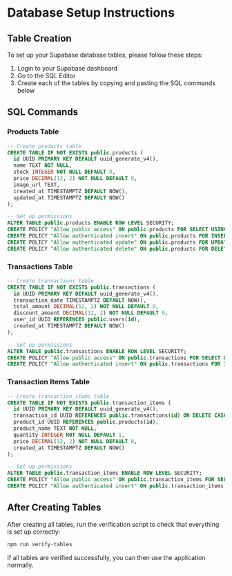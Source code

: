 # Database Setup Instructions

## Table Creation

To set up your Supabase database tables, please follow these steps:

1. Login to your Supabase dashboard
2. Go to the SQL Editor
3. Create each of the tables by copying and pasting the SQL commands below

## SQL Commands

### Products Table

```sql
-- Create products table
CREATE TABLE IF NOT EXISTS public.products (
  id UUID PRIMARY KEY DEFAULT uuid_generate_v4(),
  name TEXT NOT NULL,
  stock INTEGER NOT NULL DEFAULT 0,
  price DECIMAL(12, 2) NOT NULL DEFAULT 0,
  image_url TEXT,
  created_at TIMESTAMPTZ DEFAULT NOW(),
  updated_at TIMESTAMPTZ DEFAULT NOW()
);

-- Set up permissions
ALTER TABLE public.products ENABLE ROW LEVEL SECURITY;
CREATE POLICY "Allow public access" ON public.products FOR SELECT USING (true);
CREATE POLICY "Allow authenticated insert" ON public.products FOR INSERT WITH CHECK (true);
CREATE POLICY "Allow authenticated update" ON public.products FOR UPDATE USING (true);
CREATE POLICY "Allow authenticated delete" ON public.products FOR DELETE USING (true);
```

### Transactions Table

```sql
-- Create transactions table
CREATE TABLE IF NOT EXISTS public.transactions (
  id UUID PRIMARY KEY DEFAULT uuid_generate_v4(),
  transaction_date TIMESTAMPTZ DEFAULT NOW(),
  total_amount DECIMAL(12, 2) NOT NULL DEFAULT 0,
  discount_amount DECIMAL(12, 2) NOT NULL DEFAULT 0,
  user_id UUID REFERENCES public.users(id),
  created_at TIMESTAMPTZ DEFAULT NOW()
);

-- Set up permissions
ALTER TABLE public.transactions ENABLE ROW LEVEL SECURITY;
CREATE POLICY "Allow public access" ON public.transactions FOR SELECT USING (true);
CREATE POLICY "Allow authenticated insert" ON public.transactions FOR INSERT WITH CHECK (true);
```

### Transaction Items Table

```sql
-- Create transaction_items table
CREATE TABLE IF NOT EXISTS public.transaction_items (
  id UUID PRIMARY KEY DEFAULT uuid_generate_v4(),
  transaction_id UUID REFERENCES public.transactions(id) ON DELETE CASCADE,
  product_id UUID REFERENCES public.products(id),
  product_name TEXT NOT NULL,
  quantity INTEGER NOT NULL DEFAULT 1,
  price DECIMAL(12, 2) NOT NULL DEFAULT 0,
  created_at TIMESTAMPTZ DEFAULT NOW()
);

-- Set up permissions
ALTER TABLE public.transaction_items ENABLE ROW LEVEL SECURITY;
CREATE POLICY "Allow public access" ON public.transaction_items FOR SELECT USING (true);
CREATE POLICY "Allow authenticated insert" ON public.transaction_items FOR INSERT WITH CHECK (true);
```

## After Creating Tables

After creating all tables, run the verification script to check that everything is set up correctly:

```bash
npm run verify-tables
```

If all tables are verified successfully, you can then use the application normally.
